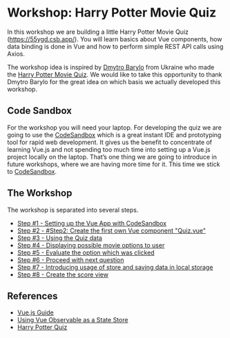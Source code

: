 # Workshop: Harry Potter Movie Quiz

In this workshop we are building a little Harry Potter Movie Quiz (https://55ygd.csb.app/).
You will learn basics about Vue components, how data binding is done in Vue and how to perform simple REST API calls using Axios.

The workshop idea is inspired by [Dmytro Barylo](https://www.linkedin.com/in/dmytrobarylo/) from Ukraine who made the [Harry Potter Movie Quiz](https://madewithvuejs.com/harry-potter-movies-quiz). We would like to take this opportunity to thank Dmytro Barylo for the great idea on which basis we actually developed this workshop.


## Code Sandbox

For the workshop you will need your laptop. For developing the quiz we are going to use the [CodeSandbox](https://codesandbox.io/) which is a great instant IDE and prototyping tool for rapid web development.
It gives us the benefit to concentrate of learning Vue.js and not spending too much time into setting up a Vue.js project locally on the laptop. That’s one thing we are going to introduce in future workshops, where we are having more time for it. This time we stick to [CodeSandbox](https://codesandbox.io/).


## The Workshop

The workshop is separated into several steps.

- [Step #1 - Setting up the Vue App with CodeSandbox](./workshop-steps/step1.md)
- [Step #2 - #Step2: Create the first own Vue component "Quiz.vue"](./workshop-steps/step2.md)
- [Step #3 - Using the Quiz data](./workshop-steps/step3.md)
- [Step #4 - Displaying possible movie options to user](./workshop-steps/step4.md)
- [Step #5 - Evaluate the option which was clicked](./workshop-steps/step5.md)
- [Step #6 - Proceed with next question](./workshop-steps/step6.md)
- [Step #7 - Introducing usage of store and saving data in local storage](./workshop-steps/step7.md)
- [Step #8 - Create the score view](./workshop-steps/step8.md)

## References
- [Vue.js Guide](https://vuejs.org/v2/guide/)
- [Using Vue Observable as a State Store](https://austincooper.dev/2019/08/09/vue-observable-state-store/)
- [Harry Potter Quiz](https://madewithvuejs.com/harry-potter-movies-quiz)
